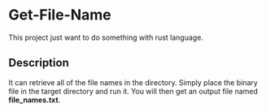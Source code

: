 # Get-File-Name

This project just want to do something with rust language. 

## Description

It can retrieve all of the file names in the directory. Simply place the binary file in the target directory and run it. You will then get an output file named **file_names.txt**.

